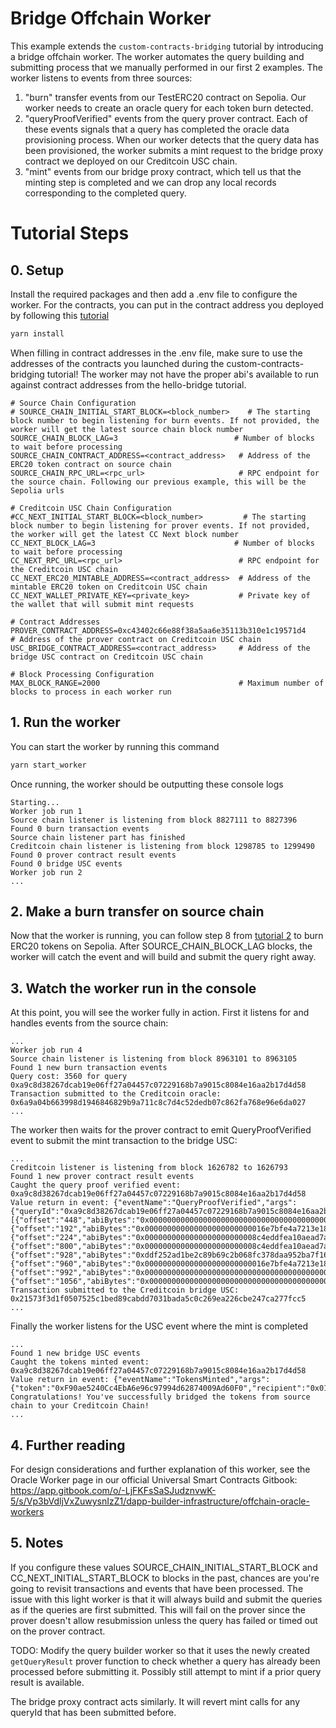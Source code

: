 # Bridge Offchain Worker

This example extends the `custom-contracts-bridging` tutorial by introducing a bridge offchain worker. The worker automates the query building and submitting process that we manually performed in our first 2 examples. The worker listens to events from three sources:

1. "burn" transfer events from our TestERC20 contract on Sepolia. Our worker needs to create an oracle query for each token burn detected.
2. "queryProofVerified" events from the query prover contract. Each of these events signals that a query has completed the oracle data provisioning process. When our worker detects that the query data has been provisioned, the worker submits a mint request to the bridge proxy contract we deployed on our Creditcoin USC chain. 
3. "mint" events from our bridge proxy contract, which tell us that the minting step is completed and we can drop any local records corresponding to the completed query.

# Tutorial Steps

## 0. Setup
Install the required packages and then add a .env file to configure the worker. For the contracts, you can put in the contract address you deployed by following this [tutorial](../custom-contracts-bridging/README.md)
```sh
yarn install
```

When filling in contract addresses in the .env file, make sure to use the addresses of the contracts you launched during the custom-contracts-bridging tutorial! The worker may not have the proper abi's available to run against contract addresses from the hello-bridge tutorial.

```env
# Source Chain Configuration
# SOURCE_CHAIN_INITIAL_START_BLOCK=<block_number>    # The starting block number to begin listening for burn events. If not provided, the worker will get the latest source chain block number
SOURCE_CHAIN_BLOCK_LAG=3                          # Number of blocks to wait before processing
SOURCE_CHAIN_CONTRACT_ADDRESS=<contract_address>   # Address of the ERC20 token contract on source chain
SOURCE_CHAIN_RPC_URL=<rpc_url>                     # RPC endpoint for the source chain. Following our previous example, this will be the Sepolia urls

# Creditcoin USC Chain Configuration
#CC_NEXT_INITIAL_START_BLOCK=<block_number>         # The starting block number to begin listening for prover events. If not provided, the worker will get the latest CC Next block number
CC_NEXT_BLOCK_LAG=3                               # Number of blocks to wait before processing
CC_NEXT_RPC_URL=<rpc_url>                          # RPC endpoint for the Creditcoin USC chain
CC_NEXT_ERC20_MINTABLE_ADDRESS=<contract_address>  # Address of the mintable ERC20 token on Creditcoin USC chain
CC_NEXT_WALLET_PRIVATE_KEY=<private_key>           # Private key of the wallet that will submit mint requests

# Contract Addresses
PROVER_CONTRACT_ADDRESS=0xc43402c66e88f38a5aa6e35113b310e1c19571d4         # Address of the prover contract on Creditcoin USC chain
USC_BRIDGE_CONTRACT_ADDRESS=<contract_address>     # Address of the bridge USC contract on Creditcoin USC chain

# Block Processing Configuration
MAX_BLOCK_RANGE=2000                               # Maximum number of blocks to process in each worker run
```

## 1. Run the worker
You can start the worker by running this command
```sh
yarn start_worker
```

Once running, the worker should be outputting these console logs
```
Starting...
Worker job run 1
Source chain listener is listening from block 8827111 to 8827396
Found 0 burn transaction events
Source chain listener part has finished
Creditcoin chain listener is listening from block 1298785 to 1299490
Found 0 prover contract result events
Found 0 bridge USC events
Worker job run 2
...
```

## 2. Make a burn transfer on source chain
Now that the worker is running, you can follow step 8 from [tutorial 2](../custom-contracts-bridging/README.md) to burn ERC20 tokens on Sepolia. After SOURCE_CHAIN_BLOCK_LAG blocks, the worker will catch the event and will build and submit the query right away.

## 3. Watch the worker run in the console
At this point, you will see the worker fully in action. First it listens for and handles events from the source chain:

```
...
Worker job run 4
Source chain listener is listening from block 8963101 to 8963105
Found 1 new burn transaction events
Query cost: 3560 for query 0xa9c8d38267dcab19e06ff27a04457c07229168b7a9015c8084e16aa2b17d4d58
Transaction submitted to the Creditcoin oracle: 0x6a9a04b663998d1946846829b9a711c8c7d4c52dedb07c862fa768e96e6da027
...
```

The worker then waits for the prover contract to emit QueryProofVerified event to submit the mint transaction to the bridge USC:
```
...
Creditcoin listener is listening from block 1626782 to 1626793
Found 1 new prover contract result events
Caught the query proof verified event: 0xa9c8d38267dcab19e06ff27a04457c07229168b7a9015c8084e16aa2b17d4d58
Value return in event: {"eventName":"QueryProofVerified","args":{"queryId":"0xa9c8d38267dcab19e06ff27a04457c07229168b7a9015c8084e16aa2b17d4d58","resultSegments":[{"offset":"448","abiBytes":"0x0000000000000000000000000000000000000000000000000000000000000001"},{"offset":"192","abiBytes":"0x000000000000000000000000016e7bfe4a7213e18516ca0cb84cf2750d360b33"},{"offset":"224","abiBytes":"0x0000000000000000000000008c4eddfea10aead7a29c00ada09e552b1c44af0c"},{"offset":"800","abiBytes":"0x0000000000000000000000008c4eddfea10aead7a29c00ada09e552b1c44af0c"},{"offset":"928","abiBytes":"0xddf252ad1be2c89b69c2b068fc378daa952ba7f163c4a11628f55a4df523b3ef"},{"offset":"960","abiBytes":"0x000000000000000000000000016e7bfe4a7213e18516ca0cb84cf2750d360b33"},{"offset":"992","abiBytes":"0x0000000000000000000000000000000000000000000000000000000000000001"},{"offset":"1056","abiBytes":"0x0000000000000000000000000000000000000000000000000000000000000032"}],"state":2}}
Transaction submitted to the Creditcoin bridge USC: 0x21573f3d1f0507525c1bed89cabdd7031bada5c0c269ea226cbe247ca277fcc5
...
```
Finally the worker listens for the USC event where the mint is completed

```
...
Found 1 new bridge USC events
Caught the tokens minted event: 0xa9c8d38267dcab19e06ff27a04457c07229168b7a9015c8084e16aa2b17d4d58
Value return in event: {"eventName":"TokensMinted","args":{"token":"0xF90ae5240Cc4EbA6e96c97994d62874009Ad60F0","recipient":"0x016e7bFE4a7213E18516CA0Cb84Cf2750D360b33","queryId":"0xa9c8d38267dcab19e06ff27a04457c07229168b7a9015c8084e16aa2b17d4d58","amount":"50"}}
Congratulations! You've successfully bridged the tokens from source chain to your Creditcoin Chain!
...
```

## 4. Further reading
For design considerations and further explanation of this worker, see the Oracle Worker page in our official Universal Smart Contracts Gitbook: 
https://app.gitbook.com/o/-LjFKFsSaSJudznvwK-5/s/Vp3bVdljVxZuwysnIzZ1/dapp-builder-infrastructure/offchain-oracle-workers

## 5. Notes
If you configure these values SOURCE_CHAIN_INITIAL_START_BLOCK and CC_NEXT_INITIAL_START_BLOCK to blocks in the past, chances are you're going to revisit transactions and events that have been processed. The issue with this light worker is that it will always build and submit the queries as if the queries are first submitted. This will fail on the prover since the prover doesn't allow resubmission unless the query has failed or timed out on the prover contract.

TODO: Modify the query builder worker so that it uses the newly created `getQueryResult` prover function to check whether a query has already been processed before submitting it. Possibly still attempt to mint if a prior query result is available.

The bridge proxy contract acts similarly. It will revert mint calls for any queryId that has been submitted before.
```